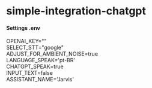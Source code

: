 # simple-integration-chatgpt

#### Settings .env
OPENAI_KEY=""               
SELECT_STT="google"    
ADJUST_FOR_AMBIENT_NOISE=true<br>
LANGUAGE_SPEAK='pt-BR'<br>
CHATGPT_SPEAK=true<br>
INPUT_TEXT=false<br>
ASSISTANT_NAME='Jarvis'
